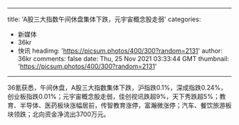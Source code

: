 
---
title: 'A股三大指数午间休盘集体下跌，元宇宙概念股走弱'
categories: 
 - 新媒体
 - 36kr
 - 快讯
headimg: 'https://picsum.photos/400/300?random=2131'
author: 36kr
comments: false
date: Thu, 25 Nov 2021 03:33:44 GMT
thumbnail: 'https://picsum.photos/400/300?random=2131'
---

<div>   
36氪获悉，午间休盘，A股三大指数集体下跌，沪指跌0.1%，深成指跌0.24%，创业板指跌0.01%；元宇宙概念股走弱，佳创视讯跌超9%，天下秀跌超5%；教育、半导体、医药板块涨幅居前，传智教育涨停，富瀚微涨停；汽车、餐饮旅游板块领跌；北向资金净流出3700万元。  
</div>
            